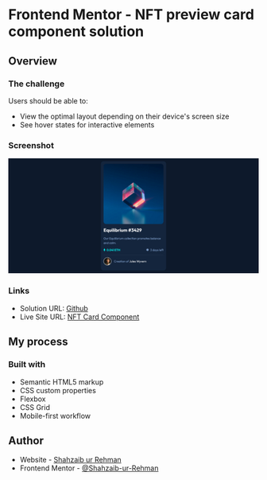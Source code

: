 # Frontend Mentor - NFT preview card component solution
 
## Overview

### The challenge

Users should be able to:

- View the optimal layout depending on their device's screen size
- See hover states for interactive elements

### Screenshot

![](./screenshot.png)
 
### Links

- Solution URL: [Github](https://github.com/Shahzaib-ur-Rehman/nft-card-component)
- Live Site URL: [NFT Card Component](https://nft-card-component-snowy.vercel.app/)

## My process

### Built with

- Semantic HTML5 markup
- CSS custom properties
- Flexbox
- CSS Grid
- Mobile-first workflow
  

## Author

- Website - [Shahzaib ur Rehman](https://www.linkedin.com/in/shahzaib-ur-rehman-2518b01b8/)
- Frontend Mentor - [@Shahzaib-ur-Rehman](https://www.frontendmentor.io/profile/Shahzaib-ur-Rehman)
